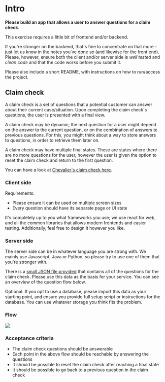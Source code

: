 # Intro

**Please build an app that allows a user to answer questions for a claim check.**

This exercise requires a little bit of frontend and/or backend.

If you're stronger on the backend, that's fine to concentrate on that more - just let us know in the notes you've done so (and likewise for the front end).
Please, however, ensure both the client and/or server side is _well tested_ and _clean code_ and that the code works before you submit it.

Please also include a short README, with instructions on how to run/access the project.

## Claim check

A claim check is a set of questions that a potential customer can answer about their current case/situation. Upon completing the claim check's questions, the user is presented with a final view.

A claim check may be dynamic; the next question for a user might depend on the answer to the current question, or on the combination of answers to previous questions. For this, you might think about a way to store answers to questions, in order to retrieve them later on.

A claim check may have multiple final states. These are states where there are no more questions for the user, however the user is given the option to reset the claim check and return to the first question.

You can have a look at [Chevalier's claim check here](https://check.kanzlei-chevalier.de/kuendigung).

### Client side
Requirements:
- Please ensure it can be used on multiple screen sizes
- Every question should have its separate page or UI state

It's completely up to you what frameworks you use; we use react for web, and all the common libraries that allows modern frontends and easier testing. Additionally, feel free to design it however you like.

### Server side
The server side can be in whatever language you are strong with. We mainly use Javascript, Java or Python, so please try to use one of them that you're stronger with.

There is a [small JSON file provided](./claim-check.json) that contains all of the questions for the claim check. Please use this data as the basis for your service. You can see an overview of the question flow below.

Optional: If you opt to use a database, please import this data as your starting point, and ensure you provide full setup script or instructions for the database.
You can use whatever storage you think fits the problem.

### Flow
[![](https://mermaid.ink/img/eyJjb2RlIjoic3RhdGVEaWFncmFtLXYyXG4gICAgWypdIC0tPiBESVNNSVNTQUxfUkVDRUlWRURcbiAgICBESVNNSVNTQUxfUkVDRUlWRUQgLS0-IFlFU1xuICAgIERJU01JU1NBTF9SRUNFSVZFRCAtLT4gTk9cbiAgICBZRVMgLS0-IE5VTUJFUl9FTVBMT1lFRVNcbiAgICBOTyAtLT4gRVhJVFxuICAgIE5VTUJFUl9FTVBMT1lFRVMgLS0-IE9WRVJfVEVOX0VNUExPWUVFU1xuICAgIE5VTUJFUl9FTVBMT1lFRVMgLS0-IFVOREVSX1RFTl9FTVBMT1lFRVNcbiAgICBPVkVSX1RFTl9FTVBMT1lFRVMgLS0-IFNVQ0NFU1NcbiAgICBVTkRFUl9URU5fRU1QTE9ZRUVTIC0tPiBFWElUXG4iLCJtZXJtYWlkIjp7InRoZW1lIjoiZGVmYXVsdCJ9LCJ1cGRhdGVFZGl0b3IiOmZhbHNlfQ)](https://mermaid-js.github.io/mermaid-live-editor/#/edit/eyJjb2RlIjoic3RhdGVEaWFncmFtLXYyXG4gICAgWypdIC0tPiBESVNNSVNTQUxfUkVDRUlWRURcbiAgICBESVNNSVNTQUxfUkVDRUlWRUQgLS0-IFlFU1xuICAgIERJU01JU1NBTF9SRUNFSVZFRCAtLT4gTk9cbiAgICBZRVMgLS0-IE5VTUJFUl9FTVBMT1lFRVNcbiAgICBOTyAtLT4gRVhJVFxuICAgIE5VTUJFUl9FTVBMT1lFRVMgLS0-IE9WRVJfVEVOX0VNUExPWUVFU1xuICAgIE5VTUJFUl9FTVBMT1lFRVMgLS0-IFVOREVSX1RFTl9FTVBMT1lFRVNcbiAgICBPVkVSX1RFTl9FTVBMT1lFRVMgLS0-IFNVQ0NFU1NcbiAgICBVTkRFUl9URU5fRU1QTE9ZRUVTIC0tPiBFWElUXG4iLCJtZXJtYWlkIjp7InRoZW1lIjoiZGVmYXVsdCJ9LCJ1cGRhdGVFZGl0b3IiOmZhbHNlfQ)

### Acceptance criteria
- The claim check questions should be answerable
- Each point in the above flow should be reachable by answering the questions
- It should be possible to reset the claim check after reaching a final state
- It should be possible to go back to a previous question in the claim check
